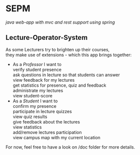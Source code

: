 # SEPM
*java web-app with mvc and rest support using spring*

## Lecture-Operator-System
As some Lecturers try to brighten up their courses,  
they make use of extensions - which this app brings together:  
- As a *Professor* I want to  
verify student presence  
ask questions in lecture so that students can answer  
view feedback for my lectures  
get statistics for presence, quiz and feedback  
administrate my lectures  
view student-score  
- As a *Student* I want to  
confirm my presence  
participate in lecture quizzes  
view quiz results  
give feedback about the lectures  
view statistics  
add/remove lectures participation  
view campus map with my current location  

For now, feel free to have a look on /doc folder for more details. 

